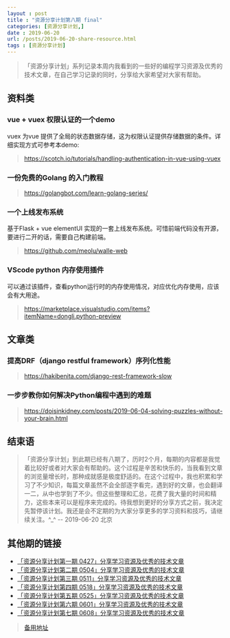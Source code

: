```yaml
---
layout : post
title : "资源分享计划第八期 final"
categories: [资源分享计划,] 
date : 2019-06-20
url: /posts/2019-06-20-share-resource.html 
tags : [资源分享计划]
---
```


>「资源分享计划」系列记录本周内我看到的一些好的编程学习资源及优秀的技术文章，在自己学习记录的同时，分享给大家希望对大家有帮助。

## 资料类

### vue + vuex 权限认证的一个demo 

vuex 为vue 提供了全局的状态数据存储，这为权限认证提供存储数据的条件。详细实现方式可参考本demo:

> https://scotch.io/tutorials/handling-authentication-in-vue-using-vuex

### 一份免费的Golang 的入门教程

> https://golangbot.com/learn-golang-series/



### 一个上线发布系统

基于Flask + vue elementUI 实现的一套上线发布系统。可惜前端代码没有开源，要进行二开的话，需要自己构建前端。

> https://github.com/meolu/walle-web


### VScode python 内存使用插件

可以通过该插件，查看python运行时的内存使用情况，对应优化内存使用，应该会有大用途。

> https://marketplace.visualstudio.com/items?itemName=dongli.python-preview

## 文章类

### 提高DRF（django restful framework）序列化性能

> https://hakibenita.com/django-rest-framework-slow

### 一步步教你如何解决Python编程中遇到的难题

> https://doisinkidney.com/posts/2019-06-04-solving-puzzles-without-your-brain.html


## 结束语

>「资源分享计划」到此期已经有八期了，历时2个月，每期的内容都是我觉着比较好或者对大家会有帮助的。这个过程是辛苦和快乐的，当我看到文章的浏览量增长时，那种成就感是极度舒适的。在这个过程中，我也积累和学习了不少知识，每篇文章虽然不会全部逐字看完，遇到好的文章，也会翻译一二，从中也学到了不少。但这些整理和汇总，花费了我大量的时间和精力，这些本来可以是程序来完成的。待我想到更好的分享方式之前，我决定先暂停该计划。我还是会不定期的为大家分享更多的学习资料和技巧，请继续关注。^_^
> -- 2019-06-20 北京

## 其他期的链接

- [「资源分享计划第一期 0427」分享学习资源及优秀的技术文章](https://mp.weixin.qq.com/s?timestamp=1561083288&src=3&ver=1&signature=pH7Q4L-lf7vcJM9un2SCPMWwo6iHc--M7JIWL-2foAnfSQohriHRjBJgbYhfbXloapeMmD0rDFcGZ3aMafV5fuke-Erc4qHgywC-pghQXYDHX-Na2biM12IooD9UHmdh2EaMZfnnDQz6JWeMrElHeseHEjSjAOMeVGIAl6uULto=)
- [「资源分享计划第二期 0504」分享学习资源及优秀的技术文章](https://mp.weixin.qq.com/s?timestamp=1561083326&src=3&ver=1&signature=pH7Q4L-lf7vcJM9un2SCPCzo1KB07xuxDs43ViRPhzlFs2iJ19cNeX8mlHcuWRR7ywMtFYCd-aU-IApfu0OS28GJ8Lkzfy0SS-Vz9p8pa2ZWkCmUWiUFrZPAOhssG7h2c7VHOFa39GVhkZ8ahR*HX1juoPrTVn9SJ2YuOcaNXb4=)
- [「资源分享计划第三期 0511」分享学习资源及优秀的技术文章](https://mp.weixin.qq.com/s?timestamp=1561083326&src=3&ver=1&signature=pH7Q4L-lf7vcJM9un2SCPCzo1KB07xuxDs43ViRPhzlFs2iJ19cNeX8mlHcuWRR7ywMtFYCd-aU-IApfu0OS2zeHwRG3I3ktlNfHZWY8xynqiEdyN8sD0qEriamGaf6wSJwzpUBZms9cDudDggmyx8WtUfh2ET-Kvmg-Lw6XAzo=)
- [「资源分享计划第四期 0518」分享学习资源及优秀的技术文章](https://mp.weixin.qq.com/s?timestamp=1561083395&src=3&ver=1&signature=pH7Q4L-lf7vcJM9un2SCPACXD45SRE09tb9g2g55ja1MyG4O71Yttvrcq2fbZ*DCTHYTo19PmcT4NyhENiCFpOHi*hLR7lsapSHUK6hdrCB--CtG7oZlH2Y*B4RlPnDilb8YrINBomPwEwH6kw7xFtXW3Tk-jPhApQh5QOdxHiE=)
- [「资源分享计划第五期 0525」分享学习资源及优秀的技术文章](https://mp.weixin.qq.com/s?timestamp=1561083395&src=3&ver=1&signature=pH7Q4L-lf7vcJM9un2SCPACXD45SRE09tb9g2g55ja1MyG4O71Yttvrcq2fbZ*DCTHYTo19PmcT4NyhENiCFpKkSrMJuIY27wvY4U6GkBP*C5kU7QxwRFXE*Unenpq3vV0NLLJaNHjlGFd-nVtIRmmFTtKiwjdegtRDXY30w8yc=)
- [「资源分享计划第六期 0601」分享学习资源及优秀的技术文章](https://mp.weixin.qq.com/s?timestamp=1561083395&src=3&ver=1&signature=pH7Q4L-lf7vcJM9un2SCPACXD45SRE09tb9g2g55ja1MyG4O71Yttvrcq2fbZ*DCTHYTo19PmcT4NyhENiCFpN0tq-GFbTUYBuAUFgOPOrX1gNOA5*vPcmcLjSVRchgfy5Wf9*HSk1Kpzu0B0RSz3IOpF9lfq3vZPXxK1Ag96wI=)
- [「资源分享计划第七期 0608」分享学习资源及优秀的技术文章](https://mp.weixin.qq.com/s?timestamp=1561083395&src=3&ver=1&signature=pH7Q4L-lf7vcJM9un2SCPACXD45SRE09tb9g2g55ja1MyG4O71Yttvrcq2fbZ*DCTHYTo19PmcT4NyhENiCFpMAVquHGACQXq4SGXq2f*VzSy2agt5Hw1lvo5iJtf7A5jvphQr7*YOAdHFoiFHC35Bimhw56BQqKldP156XTyfA=)

> [备用地址](https://pylixm.cc/categories/%E8%B5%84%E6%BA%90%E5%88%86%E4%BA%AB%E8%AE%A1%E5%88%92/)